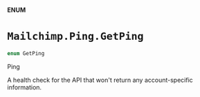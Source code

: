 **ENUM**

# `Mailchimp.Ping.GetPing`

```swift
enum GetPing
```

Ping

A health check for the API that won't return any account-specific information.
